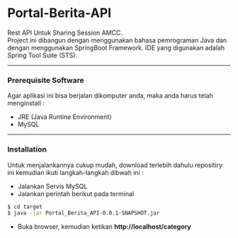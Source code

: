 # Portal-Berita-API
Rest API Untuk Sharing Session AMCC. <br/>
Project ini dibangun dengan menggunakan bahasa pemrograman Java dan dengan menggunakan SpringBoot Framework. 
IDE yang digunakan adalah Spring Tool Suite (STS).

---

### Prerequisite Software
Agar aplikasi ini bisa berjalan dikomputer anda, maka anda harus telah menginstall :
  - JRE (Java Runtine Environment) 
  - MySQL
  
  ---
  
### Installation
 Untuk menjalankannya cukup mudah, download terlebih dahulu repositiry ini kemudian ikuti langkah-langkah dibwah ini :
   - Jalankan Servis MySQL
   - Jalankan perintah berikut pada terminal
```sh
$ cd target
$ java -jar Portal_Berita_API-0.0.1-SNAPSHOT.jar
```
   - Buka browser, kemudian ketikan **http://localhost/category**
 
